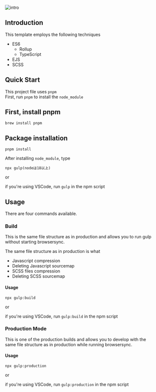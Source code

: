 ![intro](https://user-images.githubusercontent.com/35484292/95024275-f04b0a00-06bc-11eb-9fb0-2d7404c36353.jpg)

## Introduction
This template employs the following techniques

- ES6
  - Rollup
  - TypeScript
- EJS
- SCSS

## Quick Start
This project file uses `pnpm`<br>
First, run `pnpm` to install the `node_module`
## First, install pnpm
```
brew install pnpm
```
## Package installation
```
pnpm install
```

After installing `node_module`, type

```
npx gulp(nodeは18以上)
```

or

if you're using VSCode, run `gulp` in the npm script

## Usage

There are four commands available.

### Build

This is the same file structure as in production and allows you to run gulp without starting browsersync.

The same file structure as in production is what

- Javascript compression
- Deleting Javascript sourcemap
- SCSS files compression
- Deleting SCSS sourcemap


#### Usage

```
npx gulp:build
```
or

if you're using VSCode, run `gulp:build` in the npm script

### Production Mode

This is one of the production builds and allows you to develop with the same file structure as in production while running browsersync.


#### Usage

```
npx gulp:production
```
or

if you're using VSCode, run `gulp:production` in the npm script